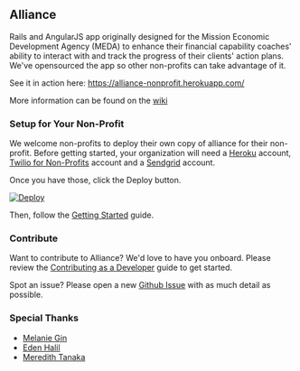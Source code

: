 ## Alliance

Rails and AngularJS app originally designed for the Mission Economic Development Agency (MEDA) to enhance their financial capability coaches' ability to interact with and track the progress of their clients' action plans. We've opensourced the app so other non-profits can take advantage of it.

See it in action here: https://alliance-nonprofit.herokuapp.com/

More information can be found on the [wiki](https://github.com/brit200313/alliance/wiki)

### Setup for Your Non-Profit

We welcome non-profits to deploy their own copy of alliance for their non-profit. Before getting started, your organization will need a [Heroku](www.heroku.com) account, [Twilio for Non-Profits](www.twilio.org) account and a [Sendgrid](www.sendgrid.com) account. 

Once you have those, click the Deploy button. 

[![Deploy](https://www.herokucdn.com/deploy/button.png)](https://heroku.com/deploy?template=https://github.com/Brit200313/alliance)

Then, follow the [Getting Started](https://github.com/Brit200313/alliance/wiki/Setting-Up-alliance-for-Your-Non-Profit) guide. 

### Contribute

Want to contribute to Alliance? We'd love to have you onboard. Please review the [Contributing as a Developer](https://github.com/brit200313/alliance/wiki/Contributing-as-a-Developer) guide to get started.

Spot an issue? Please open a new [Github Issue](https://github.com/Brit200313/alliance/issues) with as much detail as possible. 

### Special Thanks

- [Melanie Gin](https://github.com/onelovelyname)
- [Eden Halil](https://github.com/eden1991)
- [Meredith Tanaka](https://github.com/mlttanaka)
